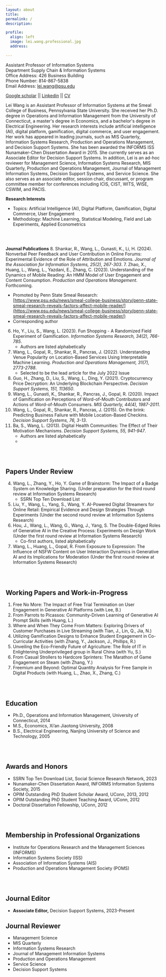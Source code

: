 ```yaml
---
layout: about
title: 
permalink: /
description: 

profile:
  align: left
  image: lei.wang.professional.jpg
  address: 
  
---
```


Assistant Professor of Information Systems<br>
Department Supply Chain & Information Systems<br>
Office Address: 426 Business Building<br>
Phone Number: 814-867-5838<br>
Email Address: lei.wang@psu.edu<br>

 
[Google scholar](https://scholar.google.com/citations?hl=en&user=wJNAAmIAAAAJ&view_op=list_works&sortby=pubdate)   ||   [Linkedin](https://www.linkedin.com/in/lei-wang-88810a3a/)   ||   [CV](/assets/files/lei.wang.cv.pdf) <br>

Lei Wang is an Assistant Professor of Information Systems at the Smeal College of Business, Pennsylvania State University. She received her Ph.D. degree in Operations and Information Management from the University of Connecticut, a master's degree in Economics, and a bachelor's degree in Electrical Engineering. Her research interests include artificial intelligence (AI), digital platform, gamification, digital commerce, and user engagement. Her work has appeared in leading journals, such as MIS Quarterly, Information Systems Research, Production and Operations Management, and Decision Support Systems. She has been awarded the INFORMS ISS Nunamaker-Chen Dissertation Award in 2015. She currently serves as an Associate Editor for Decision Support Systems. In addition, Lei is an ad-hoc reviewer for Management Science, Information Systems Research, MIS Quarterly, Production and Operations Management, Journal of Management Information Systems, Decision Support Systems, and Service Science. She also serves as an associate editor, session chair, discussant, or program committee member for conferences including ICIS, CIST, WITS, WISE, CSWIM, and PACIS.
<br>
<be>

**Research Interests**
- Topics: Artificial Intelligence (AI), Digital Platform, Gamification, Digital Commerce, User Engagement
- Methodology: Machine Learning, Statistical Modeling, Field and Lab Experiments, Applied Econometrics
<br>
<br>

**Journal Publications**
8. Shankar, R., Wang, L., Gunasti, K., Li, H. (2024). Nonverbal Peer Feedback and User Contribution in Online Forums: Experimental Evidence of the Role of Attribution and Emotions. *Journal of the Association for Information Systems, 25(2), 267-303*.
7. Zhao, X., Huang, L., Wang, L., Yazdani, E., Zhang, C. (2023). Understanding of the Dynamics of Mobile Reading: An HMM Model of User Engagement and Content Consumption. *Production and Operations Management*. Forthcoming.
   - Promoted by Penn State Smeal Research: [https://www.psu.edu/news/smeal-college-business/story/penn-state-smeal-research-reveals-factors-affect-mobile-reader/](https://www.psu.edu/news/smeal-college-business/story/penn-state-smeal-research-reveals-factors-affect-mobile-reader/)
   - Corresponding author
6. Ho, Y., Liu, S., Wang, L. (2023). Fun Shopping - A Randomized Field Experiment of Gamification. *Information Systems Research, 34(2), 766-785*.
   - Authors are listed alphabetically
5. Wang, L., Gopal, R., Shankar, R., Pancras, J. (2022). Understanding Venue Popularity on Location-Based Services Using Interpretable Machine Learning. *Production and Operations Management, 31(7), 2773-2788*.
   - Selected to be the lead article for the July 2022 Issue
4. Guo, H., Zhang, D., Liu, S., Wang, L., Ding, Y. (2021). Cryptocurrency Price Decryption: An Underlying Blockchain Perspective. *Decision Support Systems, 151, 113650*.
3. Wang, L., Gunasti, K., Shankar, R., Pancras, J., Gopal, R. (2020). Impact of Gamification on Perceptions of Word-of-Mouth Contributors and Actions of Word-of-Mouth Consumers. *MIS Quarterly, 44(4), 1987-2011*.
2. Wang, L., Gopal, R., Shankar, R., Pancras, J. (2015). On the brink: Predicting Business Failure with Mobile Location-Based Checkins. *Decision Support Systems, 76, 3-13*.
1. Ba, S., Wang, L. (2013). Digital Health Communities: The Effect of Their Motivation Mechanisms. *Decision Support Systems, 55, 941-947*.
   - Authors are listed alphabetically
   - 
<br>
<br>


## Papers Under Review
4. Wang, L., Zhang, Y., Ho, Y. Game of Brainstorm: The Impact of a Badge System on Knowledge Sharing. (Under preparation for the third round review at Information Systems Research)
   - SSRN Top Ten Download List
3. Liu, Y., Wang, L., Yang, S., Wang, Y. AI-Powered Digital Streamers for Online Retail: Empirical Evidence and Design Strategies Through Experiments (Under the second round review at Information Systems Research)
2. Hou, J., Wang, L., Wang, G., Wang, J., Yang, S. The Double-Edged Roles of Generative AI in the Creative Process: Experiments on Design Work (Under the first round review at Information Systems Research)
   - Co-first authors, listed alphabetically
1. Wang, L., Huang, L., Gopal, R. From Exposure to Expression: The Influence of NSFW Content on User Interaction Dynamics in Generative AI and its Implications for Moderation (Under the first round review at Information Systems Research)
<br>
<br>

## Working Papers and Work-in-Progress
1. Free No More: The Impact of Free Trial Termination on User Engagement in Generative AI Platforms (with Lee, B.)
2. From Parrots to Picassos: Community-Driven Learning of Generative AI Prompt Skills (with Huang, L.)
3. Where and When They Come From Matters: Exploring Drivers of Customer Purchases in Live Streaming (with Tian, J., Lin, Q., Jia, N.)
4. Utilizing Gamification Designs to Enhance Student Engagement in Co-Curricular Activities (with Zhang, Y., Jackson, J., Phillips, R.)
5. Unveiling the Eco-Friendly Future of Agriculture: The Role of IT in Enlightening Underprivileged group in Rural China (with Yu, S.)
6. From Casual Strollers to Hardcore Sprinters: The Marathon of Game Engagement on Steam (with Zhang, Y.)
7. Freemium and Beyond: Optimal Quantity Analysis for Free Sample in Digital Products (with Huang, L., Zhao, X., Zhang, C.)
<br>
<br>

## Education
- Ph.D., Operations and Information Management, University of Connecticut, 2014
- M.S., Economics, Xi’an Jiaotong University, 2008
- B.S., Electrical Engineering, Nanjing University of Science and Technology, 2005
<br>
<br>

## Awards and Honors
- SSRN Top Ten Download List, Social Science Research Network, 2023
- Nunamaker-Chen Dissertation Award, INFORMS Information Systems Society, 2015
- OPIM Outstanding PhD Student Scholar Award, UConn, 2013, 2012
- OPIM Outstanding PhD Student Teaching Award, UConn, 2012
- Doctoral Dissertation Fellowship, UConn, 2012
<br>
<br>

## Membership in Professional Organizations
- Institute for Operations Research and the Management Sciences (INFORMS)
- Information Systems Society (ISS)
- Association of Information Systems (AIS)
- Production and Operations Management Society (POMS)
<br>
<br>

## Journal Editor
- **Associate Editor,** Decision Support Systems, 2023-Present

## Journal Reviewer
- Management Science
- MIS Quarterly
- Information Systems Research
- Journal of Management Information Systems
- Production and Operations Management
- Service Science
- Decision Support Systems
